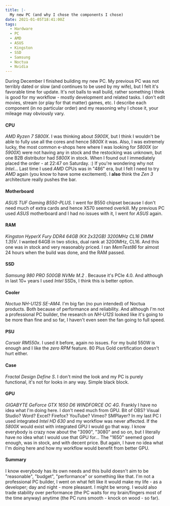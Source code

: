 ```yaml
---
title: |-
  My new PC (and why I chose the components I chose)
date: 2021-01-05T18:41:00Z
tags:
  - Hardware
  - PC
  - AMD
  - ASUS
  - Kingston
  - SSD
  - Samsung
  - Noctua
  - Nvidia 
---
```

During December I finished building my new PC. My previous PC was not terribly dated or slow (and continues to be used by my wife), but I felt it's favorable time for update. It's not balls to wall build, rather something I think is good for my workflow - mostly development and related tasks. I don't edit movies, stream (or play for that matter) games, etc. I describe each component (in no particular order) and my reasoning why I chose it, your mileage may obviously vary.

<!-- excerpt -->

#### CPU

_AMD Ryzen 7 5800X_. I was thinking about _5900X_, but I think I wouldn't be able to fully use all the cores and hence _5800X_ it was. Also, I was extremely lucky, the most common e-shops here where I was looking for _5800X_ (or _5900X_) were not having any in stock and the restocking was unknown, but one B2B distributor had _5800X_ in stock. When I found out I immediately placed the order - at 22:47 on Saturday. :)
If you're wondering why not _Intel_... Last time I used _AMD_ CPUs was in "486" era, but I felt I need to try _AMD_ again (you know to have some excitement). I **also** think the _Zen 3_ architecture really pushes the bar.

#### Motherboard

_ASUS TUF Gaming B550-PLUS_. I went for B550 chipset because I don't need much of extra cards and hence X570 seemed overkill. My previous PC used _ASUS_ motherboard and I had no issues with it, I went for _ASUS_ again.

#### RAM

_Kingston HyperX Fury DDR4 64GB (Kit 2x32GB) 3200MHz CL16 DIMM 1.35V_. I wanted 64GB in two sticks, dual rank at 3200MHz, CL16. And this one was in stock and very reasonably priced. I ran _MemTest86_ for almost 24 hours when the build was done, and the RAM passed.

#### SSD

_Samsung 980 PRO 500GB NVMe M.2_ . Because it's PCIe 4.0. And although in last 10+ years I used _Intel_ SSDs, I think this is better option.

#### Cooler

_Noctua NH-U12S SE-AM4_. I'm big fan (no pun intended) of Noctua products. Both because of performance and reliability. And although I'm not a professional PC builder, the research on _NH-U12S_ looked like it's going to be more than fine and so far, I haven't even seen the fan going to full speed.

#### PSU

_Corsair RM550x_. I used it before, again no issues. For my build 550W is enough and I like the _zero RPM_ feature. 80 Plus Gold certification doesn't hurt either.

#### Case

_Fractal Design Define S_. I don't mind the look and my PC is purely functional, it's not for looks in any way. Simple black block.

#### GPU

_GIGABYTE GeForce GTX 1650 D6 WINDFORCE OC 4G_. Frankly I have no idea what I'm doing here. I don't need much from GPU. Bit of OBS? Visual Studio? Word? Excel? Firefox? YouTube? Vimeo? SMPlayer? In my last PC I used integrated _Intel HD 630_ and my workflow was never affected. If the _5800X_ would exist with integrated GPU I would go that way. I know everybody is crazy now about the "3090", "3080" and so on, but I literally have no idea what I would use that GPU for... The "1650" seemed good enough, was in stock, and with decent price. But again, I have no idea what I'm doing here and how my workflow would benefit from better GPU.

#### Summary

I know everybody has its own needs and this build doesn't aim to be "reasonable", "budget", "performance" or something like that. I'm not a professional PC builder, I went on what felt like it would make my life - as a developer; day and night - more pleasant. I might be wrong. I would also trade stability over performance (the PC waits for my brain/fingers most of the time anyway) anytime (the PC runs smooth - knock on wood - so far).